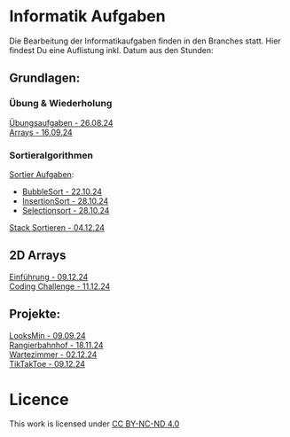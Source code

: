 # Informatik Aufgaben
Die Bearbeitung der Informatikaufgaben finden in den Branches statt. Hier findest Du eine Auflistung inkl. Datum aus den Stunden:

## Grundlagen:
### Übung & Wiederholung
[Übungsaufgaben - 26.08.24](https://github.com/BothimTV/InfoAufgaben/blob/test-aufgaben/HelloWorld.java)  
[Arrays - 16.09.24](https://github.com/BothimTV/InfoAufgaben/tree/arrays)

### Sortieralgorithmen

[Sortier Aufgaben](https://github.com/BothimTV/InfoAufgaben/tree/sortierungen):
- [BubbleSort - 22.10.24](https://github.com/BothimTV/InfoAufgaben/pull/1/files#diff-30b5a41c1a972ba520fbd5eeb91d934dc969a13bcd328ca85e974a7a6eb1be69)
- [InsertionSort - 28.10.24](https://github.com/BothimTV/InfoAufgaben/pull/2/files#diff-d5cac0af5030e6790c52c07b679f74535ebfca284ebb4eeda2d61e80eeef61b0)
- [Selectionsort - 28.10.24](https://github.com/BothimTV/InfoAufgaben/pull/3/files#diff-de442cad8b9dfae4c9f808d7b8a3d496fd841af8ab0276ad374174797ef11aaa)  

[Stack Sortieren - 04.12.24](https://github.com/BothimTV/InfoAufgaben/blob/stack-sortieren/StackSortieren.java)

## 2D Arrays  
[Einführung - 09.12.24](https://github.com/BothimTV/InfoAufgaben/blob/2d-arrays/Array2D.java)  
[Coding Challenge - 11.12.24](https://github.com/BothimTV/InfoAufgaben/blob/2d-arrays-challenge/Array2DChallengeReloaded.java)  

## Projekte:
[LooksMin - 09.09.24](https://github.com/BothimTV/LooksMin)  
[Rangierbahnhof - 18.11.24](https://github.com/BothimTV/InfoAufgaben/tree/bahnhof)  
[Wartezimmer - 02.12.24](https://github.com/BothimTV/InfoAufgaben/tree/wartezimmer)  
[TikTakToe - 09.12.24](https://github.com/BothimTV/InfoAufgaben/tree/tiktaktoe)  

# Licence
This work is licensed under [CC BY-NC-ND 4.0](https://creativecommons.org/licenses/by-nc-nd/4.0/) 
